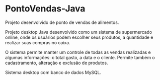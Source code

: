 # PontoVendas-Java
Projeto desenvolvido de ponto de vendas de alimentos.

Projeto desktop Java desenvolvido como um sistema de supermercado online, onde os usuários podem escolher seus produtos, a quantidade e realizar suas compras no caixa. 

O sistema permite manter um controle de todas as vendas realizadas e algumas informações: o total gasto, a data e o cliente. 
Permite também o cadastramento, alteração e exclusão de produtos. 

Sistema desktop com banco de dados MySQL.
